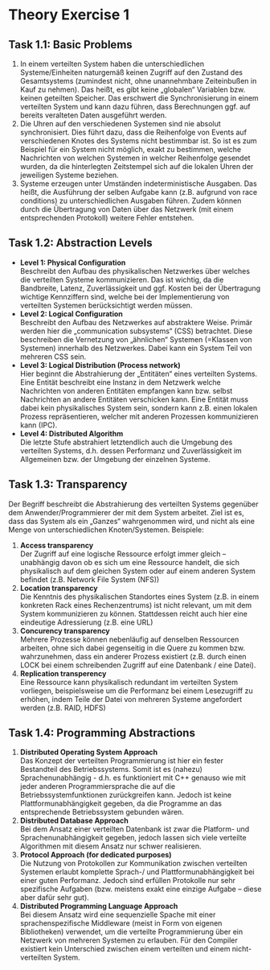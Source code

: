 # Theory Exercise 1
    
## Task 1.1: Basic Problems
1.  In einem verteilten System haben die unterschiedlichen Systeme/Einheiten naturgemäß keinen Zugriff auf den Zustand des Gesamtsystems (zumindest nicht, ohne unannehmbare Zeiteinbußen in Kauf zu nehmen). Das heißt, es gibt keine „globalen“ Variablen bzw. keinen geteilten Speicher. Das erschwert die Synchronisierung in einem verteilten System und kann dazu führen, dass Berechnungen ggf. auf bereits veralteten Daten ausgeführt werden.
2.  Die Uhren auf den verschiedenen Systemen sind nie absolut synchronisiert. Dies führt dazu, dass die Reihenfolge von Events auf verschiedenen Knotes des Systems nicht bestimmbar ist. So ist es zum Beispiel für ein System nicht möglich, exakt zu bestimmen, welche Nachrichten von welchen Systemen in welcher Reihenfolge gesendet wurden, da die hinterlegten Zeitstempel sich auf die lokalen Uhren der jeweiligen Systeme beziehen.
3.  Systeme erzeugen unter Umständen indeterministische Ausgaben. Das heißt, die Ausführung der selben Aufgabe kann (z.B. aufgrund von race conditions) zu unterschiedlichen Ausgaben führen. Zudem können durch die Übertragung von Daten über das Netzwerk (mit einem entsprechenden Protokoll) weitere Fehler entstehen.

## Task 1.2: Abstraction Levels
 - **Level 1: Physical Configuration**  
Beschreibt den Aufbau des physikalischen Netzwerkes über welches die verteilten Systeme kommunizieren. Das ist wichtig, da die Bandbreite, Latenz, Zuverlässigkeit und ggf. Kosten bei der Übertragung wichtige Kennziffern sind, welche bei der Implementierung von verteilten Systemen berücksichtigt werden müssen.
 - **Level 2: Logical Configuration**  
Beschreibt den Aufbau des Netzwerkes auf abstraktere Weise. Primär werden hier die „communication subsystems“ (CSS) betrachtet. Diese beschreiben die Vernetzung von „ähnlichen“ Systemen (=Klassen von Systemen) innerhalb des Netzwerkes. Dabei kann ein System Teil von mehreren CSS sein.
 - **Level 3: Logical Distribution (Process network)**  
Hier beginnt die Abstrahierung der „Entitäten“ eines verteilten Systems. Eine Entität beschreibt eine Instanz in dem Netzwerk welche Nachrichten von anderen Entitäten empfangen kann bzw. selbst Nachrichten an andere Entitäten verschicken kann. Eine Entität muss dabei kein physikalisches System sein, sondern kann z.B. einen lokalen Prozess repräsentieren, welcher mit anderen Prozessen kommunizieren kann (IPC).
 - **Level 4: Distributed Algorithm**  
Die letzte Stufe abstrahiert letztendlich auch die Umgebung des verteilten Systems, d.h. dessen Performanz und Zuverlässigkeit im Allgemeinen bzw. der Umgebung der einzelnen Systeme.

## Task 1.3: Transparency
Der Begriff beschreibt die Abstrahierung des verteilten Systems gegenüber dem Anwender/Programmierer der mit dem System arbeitet. Ziel ist es, dass das System als ein „Ganzes“ wahrgenommen wird, und nicht als eine Menge von unterschiedlichen Knoten/Systemen.
Beispiele:
1. **Access transparency**  
Der Zugriff auf eine logische Ressource erfolgt immer gleich – unabhängig davon ob es sich um eine Ressource handelt, die sich physikalisch auf dem gleichen System oder auf einem anderen System befindet (z.B. Network File System (NFS))
2. **Location transparency**  
Die Kenntnis des physikalischen Standortes eines System (z.B. in einem konkreten Rack eines Rechenzentrums) ist nicht relevant, um mit dem System kommunizieren zu können. Stattdessen reicht auch hier eine eindeutige Adressierung (z.B. eine URL)
3. **Concurency transparency**  
Mehrere Prozesse können nebenläufig auf denselben Ressourcen arbeiten, ohne sich dabei gegenseitig in die Quere zu kommen bzw. wahrzunehmen, dass ein anderer Prozess existiert (z.B. durch einen LOCK bei einem schreibenden Zugriff auf eine Datenbank / eine Datei).
4. **Replication transperency**  
Eine Ressource kann physikalisch redundant im verteilten System vorliegen, beispielsweise um die Performanz bei einem Lesezugriff zu erhöhen, indem Teile der Datei von mehreren Systeme angefordert werden (z.B. RAID, HDFS)

## Task 1.4: Programming Abstractions
1.  **Distributed Operating System Approach**  
Das Konzept der verteilten Programmierung ist hier ein fester Bestandteil des Betriebssystems. Somit ist es (nahezu) Sprachenunabhängig - d.h. es funktioniert mit C++ genauso wie mit jeder anderen Programmiersprache die auf die Betriebssystemfunktionen zurückgreifen kann. Jedoch ist keine Plattformunabhängigkeit gegeben, da die Programme an das entsprechende Betriebssystem gebunden wären.
2.  **Distributed Database Approach**  
Bei dem Ansatz einer verteilten Datenbank ist zwar die Platform- und Sprachenunabhängigkeit gegeben, jedoch lassen sich viele verteilte Algorithmen mit diesem Ansatz nur schwer realisieren.
3.  **Protocol Approach (for dedicated purposes)**  
Die Nutzung von Protokollen zur Kommunikation zwischen verteilten Systemen erlaubt komplette Sprach-/ und Plattformunabhängigkeit bei einer guten Performanz. Jedoch sind erfüllen Protokolle nur sehr spezifische Aufgaben (bzw. meistens exakt eine einzige Aufgabe – diese aber dafür sehr gut).
4.  **Distributed Programming Language Approach**  
Bei diesem Ansatz wird eine sequenzielle Spache mit einer sprachenspezifische Middleware (meist in Form von eigenen Bibliotheken) verwendet, um die verteilte Programmierung über ein Netzwerk von mehreren Systemen zu erlauben. Für den Compiler existiert kein Unterschied zwischen einem verteilten und einem nicht-verteilten System.
